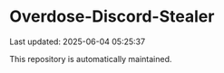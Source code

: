 # Overdose-Discord-Stealer

Last updated: 2025-06-04 05:25:37

This repository is automatically maintained.
